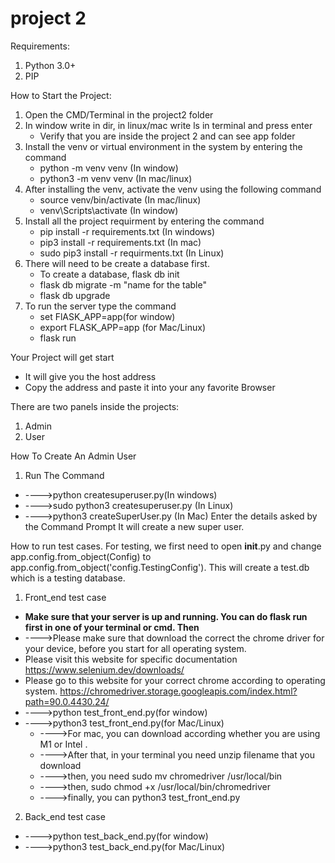 # project 2
Requirements:
1. Python 3.0+ 
2. PIP 


How to Start the Project:
1. Open the CMD/Terminal in the project2 folder
2. In window write in dir, in linux/mac write ls in terminal and press enter 
    * Verify that you are inside the project 2 and can see app folder
3. Install the venv or virtual environment in the system by entering the command
    * python -m venv venv (In window)
    * python3 -m venv venv (In mac/linux)
4. After installing the venv, activate the venv using the following command
    * source venv/bin/activate (In mac/linux)
    * venv\Scripts\activate (In window)
5. Install all the project requirment by entering the command
    * pip install -r requirements.txt (In windows)
    * pip3 install -r requirements.txt (In mac)
    * sudo pip3 install -r requirments.txt (In Linux)
6. There will need to be create a database first. 
    * To create a database, flask db init 
    * flask db migrate -m "name for the table"
    * flask db upgrade
7. To run the server type the command
    * set FlASK_APP=app(for window)
    * export FLASK_APP=app (for Mac/Linux)
    * flask run 

Your Project will get start
* It will give you the host address 
* Copy the address and paste it into your any favorite Browser


There are two panels inside the projects:
1. Admin 
2. User

How To Create An Admin User
1. Run The Command 
* ---->python createsuperuser.py(In windows)
* ---->sudo python3 createsuperuser.py (In Linux)
* ---->python3 createSuperUser.py (In Mac)
Enter the details asked by the Command Prompt
It will create a new super user.


How to run test cases.
For testing, we first need to open __init__.py and change app.config.from_object(Config) to app.config.from_object('config.TestingConfig'). This will create a test.db which is a testing database. 
1. Front_end test case
* **Make sure that your server is up and running. You can do flask run first in one of your terminal or cmd. Then**
* ---->Please make sure that download the correct the chrome driver for your device, before you start for all operating system. 
* Please visit this website for specific documentation https://www.selenium.dev/downloads/
* Please go to this website for your correct chrome according to operating system. https://chromedriver.storage.googleapis.com/index.html?path=90.0.4430.24/
* ---->python test_front_end.py(for window)
* ---->python3 test_front_end.py(for Mac/Linux)
    * ---->For mac, you can download according whether you are using M1 or Intel .
    * ---->After that, in your terminal you need unzip filename that you download 
    * ---->then, you need sudo mv chromedriver /usr/local/bin 
    * ---->then, sudo chmod +x /usr/local/bin/chromedriver
    * ---->finally, you can python3 test_front_end.py
2. Back_end test case
* ---->python test_back_end.py(for window)
* ---->python3 test_back_end.py(for Mac/Linux)
